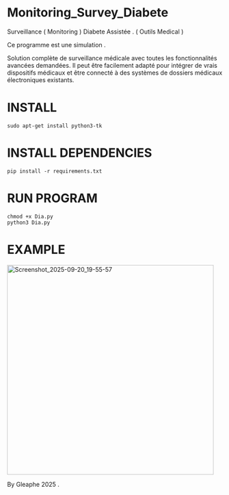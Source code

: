 # Monitoring_Survey_Diabete
Surveillance ( Monitoring ) Diabete Assistée . ( Outils Medical )

Ce programme est une simulation .

Solution complète de surveillance médicale avec toutes les fonctionnalités avancées demandées. Il peut être facilement adapté pour intégrer de vrais dispositifs médicaux et être connecté à des systèmes de dossiers médicaux électroniques existants.

# INSTALL 

    sudo apt-get install python3-tk

# INSTALL DEPENDENCIES 

    pip install -r requirements.txt

# RUN PROGRAM 

    chmod +x Dia.py
    python3 Dia.py

# EXAMPLE


<img width="483" height="490" alt="Screenshot_2025-09-20_19-55-57" src="https://github.com/user-attachments/assets/9fd3f5c4-42cc-42c0-b03f-476200244e29" />


By Gleaphe 2025 .
